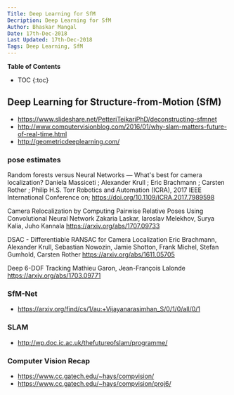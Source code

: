 ```yaml
---
Title: Deep Learning for SfM
Decription: Deep Learning for SfM
Author: Bhaskar Mangal
Date: 17th-Dec-2018
Last Updated: 17th-Dec-2018
Tags: Deep Learning, SfM
---
```


**Table of Contents**
* TOC
{:toc}


## Deep Learning for Structure-from-Motion (SfM)
* https://www.slideshare.net/PetteriTeikariPhD/deconstructing-sfmnet
* http://www.computervisionblog.com/2016/01/why-slam-matters-future-of-real-time.html
* http://geometricdeeplearning.com/

### pose estimates
Random forests versus Neural Networks — What's best for camera localization?
Daniela Massiceti ; Alexander Krull ; Eric Brachmann ; Carsten Rother ; Philip H.S. Torr
Robotics and Automation (ICRA), 2017 IEEE International Conference on; https://doi.org/10.1109/ICRA.2017.7989598

Camera Relocalization by Computing Pairwise Relative Poses Using Convolutional
Neural Network
Zakaria Laskar, Iaroslav Melekhov, Surya Kalia, Juho Kannala
https://arxiv.org/abs/1707.09733

DSAC - Differentiable RANSAC for Camera Localization
Eric Brachmann, Alexander Krull, Sebastian Nowozin, Jamie Shotton, Frank Michel, Stefan Gumhold, Carsten Rother
https://arxiv.org/abs/1611.05705

Deep 6-DOF Tracking
Mathieu Garon, Jean-François Lalonde
https://arxiv.org/abs/1703.09771

### SfM-Net
* https://arxiv.org/find/cs/1/au:+Vijayanarasimhan_S/0/1/0/all/0/1

### SLAM
* http://wp.doc.ic.ac.uk/thefutureofslam/programme/

### Computer Vision Recap
* https://www.cc.gatech.edu/~hays/compvision/
* https://www.cc.gatech.edu/~hays/compvision/proj6/



